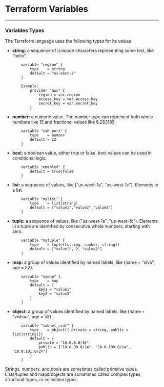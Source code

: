 # Terraform Variables
---


### Variables Types
The Terraform language uses the following types for its values

- **string:** a sequence of Unicode characters representing some text, like "hello".
    ~~~
        variable "region" {
            type    = string
            default = "us-east-2"
        }
        
        Example:
            provider "aws" {
                region = var.region
                access_key = var.access_key
                secret_key = var.secret_key
            }
    ~~~

- **number:** a numeric value. The number type can represent both whole numbers like 15 and fractional values like 6.283185.
    ~~~
        variable "ssh_port" {
            type    = number
            default = 22
        }
    ~~~

- **bool:** a boolean value, either true or false. bool values can be used in conditional logic.
    ~~~
        variable "enabled" {
            default = true|false
        }
    ~~~

- **list:** a sequence of values, like ["us-west-1a", "us-west-1c"]. Elements in a list.
    ~~~
        variable "mylist" {
            type    = list(string)
            default = ["value1","value2","value3"]
        }
    ~~~

- **tuple:** a sequence of values, like ("us-west-1a", "us-west-1c"). Elements in a tuple are identified by consecutive whole numbers, starting with zero.
    ~~~
        variable "mytuple" {
            type    = tuple([string, number, string])
            default = ["value1", 2, "value2"]
        }
    ~~~

- **map:** a group of values identified by named labels, like {name = "siva", age = 52}.
    ~~~
        variable "mymap" {
            type    = map
            default = {
                key1 = "value1"
                key2 = "value2"
            }
        }
    ~~~

- **object:** a group of values identified by named labels, like {name = "vishnu", age = 52}.
    ~~~
        variable "subnet_cidr" {
            type    = object({ private = string, public = list(string)})
            default = {
                private = "10.0.0.0/16"
                public = ["10.0.99.0/24", "10.0.100.0/24", "10.0.101.0/24"]
            }
        }
    ~~~

Strings, numbers, and bools are sometimes called primitive types. Lists/tuples and maps/objects are sometimes called complex types, structural types, or collection types.
